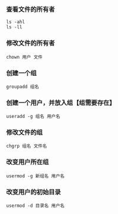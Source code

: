 ### 查看文件的所有者

```
ls -ahl
ls -ll
```



### 修改文件的所有者

```
chown 用户 文件
```



### 创建一个组

```
groupadd 组名
```



### 创建一个用户，并放入组【组需要存在】

```
useradd -g 组名 用户名
```



### 修改文件的组

```
chgrp 组名 文件名
```



### 改变用户所在组

```
usermod -g 新组名 用户名
```



### 改变用户的初始目录

```
usermod -d 目录名 用户名 
```





